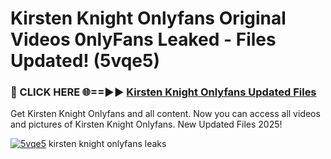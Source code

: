 # Kirsten Knight Onlyfans Original Videos 0nlyFans Leaked - Files Updated! (5vqe5)

<h3>🔴 CLICK HERE 🌐==►► <a href="https://tinyurl.com/4seja8ks" rel="nofollow">Kirsten Knight Onlyfans Updated Files</a></h3>

Get Kirsten Knight Onlyfans and all content. Now you can access all videos and pictures of Kirsten Knight Onlyfans. New Updated Files 2025!

[![5vqe5](https://i.imgur.com/EWjZXRe.gif)](https://tinyurl.com/4seja8ks)
kirsten knight onlyfans leaks